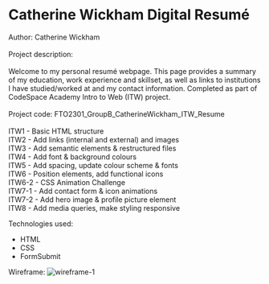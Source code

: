 # Catherine Wickham Digital Resumé

Author: Catherine Wickham<br />
<br />
Project description:<br />
<br />
Welcome to my personal resumé webpage. This page provides a summary of my education, work experience and skillset, as well as links to institutions I have studied/worked at and my contact information.
Completed as part of CodeSpace Academy Intro to Web (ITW) project.<br />
<br />
Project code: FTO2301_GroupB_CatherineWickham_ITW_Resume<br />
<br />
ITW1 - Basic HTML structure
<br />
ITW2 - Add links (internal and external) and images
<br />
ITW3 - Add semantic elements & restructured files
<br />
ITW4 - Add font & background colours
<br />
ITW5 - Add spacing, update colour scheme & fonts
<br />
ITW6 - Position elements, add functional icons
<br />
ITW6-2 - CSS Animation Challenge
<br />
ITW7-1 - Add contact form & icon animations
<br />
ITW7-2 - Add hero image & profile picture element
<br />
ITW8 - Add media queries, make styling responsive

Technologies used:

- HTML
- CSS
- FormSubmit

Wireframe:
![wireframe-1](https://user-images.githubusercontent.com/125868376/224314391-6c534e76-99b5-4f91-a07d-75dabcb78878.jpg)
